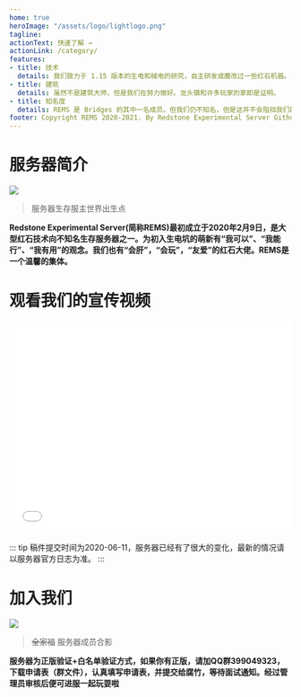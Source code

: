 ```yaml
---
home: true
heroImage: "/assets/logo/lightlogo.png"
tagline: 
actionText: 快速了解 →
actionLink: /category/
features:
- title: 技术
  details: 我们致力于 1.15 版本的生电和械电的研究，自主研发或魔改过一些红石机器。
- title: 建筑
  details: 虽然不是建筑大师，但是我们在努力做好。龙头镇和许多玩家的家即是证明。
- title: 知名度
  details: REMS 是 Bridges 的其中一名成员。但我们仍不知名，但是这并不会阻挡我们前进的步伐。我们的明天会更好。
footer: Copyright REMS 2020-2021. By Redstone Experimental Server Github
---
```


# 服务器简介
![](assets/maps/bg1.png)
>服务器生存服主世界出生点

**Redstone Experimental Server(简称REMS)最初成立于2020年2月9日，是大型红石技术向不知名生存服务器之一。为初入生电坑的萌新有“我可以”、“我能行”、“我有用”的观念。我们也有“会肝”，“会玩”，“友爱”的红石大佬。REMS是一个温馨的集体。**

# 观看我们的宣传视频

<div style="position: relative; width: 100%; height: 0; padding-bottom: 75%;">
    <iframe src="//player.bilibili.com/player.html?aid=540942275&bvid=BV1Ki4y1x7yg&cid=200993755&page=1&danmaku=0&high_quality=1"  scrolling="no" border="0" frameborder="no" framespacing="0" allowfullscreen="true" style="position: absolute; width: 100%; height: 100%; left: 0; top: 0;"></iframe>
</div>

::: tip
稿件提交时间为2020-06-11，服务器已经有了很大的变化，最新的情况请以服务器官方日志为准。
:::

# 加入我们
![](assets/members/members.png)
>~~全家福~~ 服务器成员合影

**服务器为正版验证+白名单验证方式，如果你有正版，请加QQ群399049323，下载申请表（群文件），认真填写申请表，并提交给腐竹，等待面试通知。经过管理员审核后便可进服一起玩耍啦**
